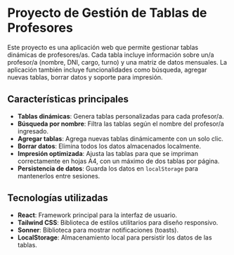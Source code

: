 # Proyecto de Gestión de Tablas de Profesores

Este proyecto es una aplicación web que permite gestionar tablas dinámicas de profesores/as. Cada tabla incluye información sobre un/a profesor/a (nombre, DNI, cargo, turno) y una matriz de datos mensuales. La aplicación también incluye funcionalidades como búsqueda, agregar nuevas tablas, borrar datos y soporte para impresión.

## Características principales

- **Tablas dinámicas**: Genera tablas personalizadas para cada profesor/a.
- **Búsqueda por nombre**: Filtra las tablas según el nombre del profesor/a ingresado.
- **Agregar tablas**: Agrega nuevas tablas dinámicamente con un solo clic.
- **Borrar datos**: Elimina todos los datos almacenados localmente.
- **Impresión optimizada**: Ajusta las tablas para que se impriman correctamente en hojas A4, con un máximo de dos tablas por página.
- **Persistencia de datos**: Guarda los datos en `localStorage` para mantenerlos entre sesiones.

## Tecnologías utilizadas

- **React**: Framework principal para la interfaz de usuario.
- **Tailwind CSS**: Biblioteca de estilos utilitarios para diseño responsivo.
- **Sonner**: Biblioteca para mostrar notificaciones (toasts).
- **LocalStorage**: Almacenamiento local para persistir los datos de las tablas.
